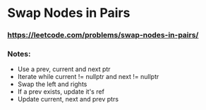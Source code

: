 # Swap Nodes in Pairs

### https://leetcode.com/problems/swap-nodes-in-pairs/

### Notes:

* Use a prev, current and next ptr
* Iterate while current != nullptr and next != nullptr
* Swap the left and rights
* If a prev exists, update it's ref
* Update current, next and prev ptrs